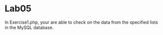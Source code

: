 # Lab05

In Exercise1.php, your are able to check on the data from the specified lists in the MySQL database.
